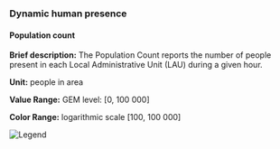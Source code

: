 ### Dynamic human presence

#### Population count

**Brief description:** The Population Count reports the number of people present in each Local
Administrative Unit (LAU) during a given hour.

**Unit:** people in area

**Value Range:** GEM level: [0, 100 000]

**Color Range:** logarithmic scale [100, 100 000]

![Legend](legends/gtif/MOBI1_users_count.png "Population count")
